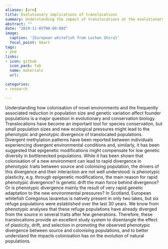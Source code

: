 ```yaml
---
aliases: [arm]
title: Evolutionary implications of translocations
summary: Understanding the impact of translocations at the evolutionary level
abstract: ""
date: "2019-11-05T00:00:00Z"
image:
  caption: '[European whitefish from Lochan Shira]'
  focal_point: Smart
tags: 
- phd
links:
- icon: github
  icon_pack: fab
  name: materials
  url: 

categories:
- research

---
```


Understanding how colonisation of novel environments and the frequently associated reduction in population size and genetic variation affect founder populations is a major question in evolutionary and conservation biology. Translocations have become an important tool for species conservation, but small population sizes and new ecological pressures might lead to the phenotypic and genotypic divergence of translocated populations. 
Divergent methylation patterns have been reported between individuals experiencing divergent environmental conditions and, similarly, it has been suggested that epigenetic modifications might compensate for low genetic diversity in bottlenecked populations. While it has been shown that colonisation of a new environment can lead to rapid divergence in phenotypic traits between source and colonising population, the drivers of this divergence and their interaction are not well understood: is phenotypic plasticity, e.g. through epigenetic modifications, the main reason for rapid phenotypic divergence? Is genetic drift the main force behind divergence? Or is phenotypic divergence mainly the result of very rapid genetic adaptation to the new environmental pressures? 
In Scotland, European whitefish Coregonus lavaretus is natively present in only two lakes, but six refuge populations were established over the last 30 years. We know from phenotypic analyses that these refuge populations have already diverged from the source in several traits after few generations. Therefore, these translocations provide an excellent study system to disentangle the effect of plasticity, drift, and selection in promoting the observed phenotypic divergence between source and colonising populations, and to better understand the impacts colonisation has on the evolution of natural populations.
